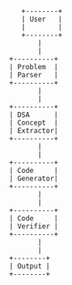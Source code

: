                                                              +--------+
                                                             | User   |
                                                             |        |
                                                             +--------+
                                                                 |
                                                                 |
                                                          +----------+
                                                          | Problem  |
                                                          | Parser   |
                                                          +----------+
                                                                 |
                                                                 |
                                                          +----------+
                                                          | DSA      |
                                                          | Concept  |
                                                          | Extractor|
                                                          +----------+
                                                                 |
                                                                 |
                                                          +----------+
                                                          | Code     |
                                                          | Generator|
                                                          +----------+
                                                                 |
                                                                 |
                                                          +----------+
                                                          | Code     |
                                                          | Verifier |
                                                          +----------+
                                                                 |
                                                                 |
                                                          +--------+
                                                          | Output |
                                                          +--------+